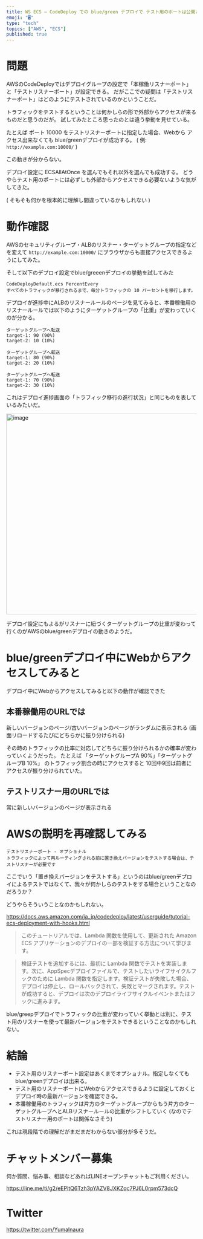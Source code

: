 ```yaml
---
title: WS ECS – CodeDeploy での blue/green デプロイで テスト用のポートは公開されていなくても良いのか？ Webから
emoji: "🖥"
type: "tech"
topics: ["AWS", "ECS"]
published: true
---
```


# 問題

AWSのCodeDeployではデプロイグループの設定で「本稼働リスナーポート」と「テストリスナーポート」が設定できる。
だがここでの疑問は「テストリスナーポート」はどのようにテストされているのかということだ。

トラフィックをテストするということは何かしらの形で外部からアクセスが来るものだと思うのだが。
試してみたところ思ったのとは違う挙動を見せている。

たとえば ポート 10000 をテストリスナーポートに指定した場合、Webから アクセス出来なくても blue/greenデプロイが成功する。
( 例: `http://example.com:10000/` )

この動きが分からない。

デプロイ設定に ECSAllAtOnce を選んでもそれ以外を選んでも成功する。
どうやらテスト用のポートには必ずしも外部からアクセスできる必要ないような気がしてきた。

( そもそも何かを根本的に理解し間違っているかもしれない )



<!--

すると ALBのリスナールール ( この例だと ` HTTPS:10000` )  で blue/greenデプロイのたびにリスナーに紐づくターゲットグループ(ターゲットグループへ転送)が変わるではないか。

どうやらちゃんと「付け替え」がおこなれているようだ

-->

# 動作確認

AWSのセキュリティグループ・ALBのリスナー・ターゲットグループの指定などを変えて `http://example.com:10000/` にブラウザからも直接アクセスできるようにしてみた。

そして以下のデプロイ設定でblue/greeenデプロイの挙動を試してみた

```
CodeDeployDefault.ecs PercentEvery
すべてのトラフィックが移行されるまで、毎分トラフィックの 10 パーセントを移行します。
```

デプロイが進捗中にALBのリスナールールのページを見てみると、本番稼働用のリスナールールでは以下のようにターゲットグループの「比重」が変わっていくのが分かる。

```
ターゲットグループへ転送
target-1: 90 (90%)
target-2: 10 (10%)
```

```
ターゲットグループへ転送
target-1: 80 (90%)
target-2: 20 (10%)
```


```
ターゲットグループへ転送
target-1: 70 (90%)
target-2: 30 (10%)
```

これはデプロイ進捗画面の「トラフィック移行の進行状況」と同じものを表しているみたいだ。

<img width="531" alt="image" src="https://github.com/YumaInaura/YumaInaura/assets/13635059/800c5e42-b0df-4dac-b203-5f3c09c24acc">

デプロイ設定にもよるがリスナーに紐づくターゲットグループの比重が変わって行くのがAWSのblue/greenデプロイの動きのようだ。

# blue/greenデプロイ中にWebからアクセスしてみると

デプロイ中にWebからアクセスしてみると以下の動作が確認できた

## 本番稼働用のURLでは

新しいバージョンのページ/古いバージョンのページがランダムに表示される
(画面リロードするたびにどちらかに振り分けられる)

その時のトラフィックの比率に対応してどちらに振り分けられるかの確率が変わっていくようだった。
たとえば 「ターゲットグループA 90%」「ターゲットグループB 10%」 のトラフィック割合の時にアクセスすると 10回中9回は前者にアクセスが振り分けられていた。

##  テストリスナー用のURLでは

常に新しいバージョンのページが表示される


# AWSの説明を再確認してみる


```
テストリスナーポート - オプショナル
トラフィックによって再ルーティングされる前に置き換えバージョンをテストする場合は、テストリスナーが必要です
```

ここでいう「置き換えバージョンをテストする」というのはblue/greenデプロイによるテストではなくて、我々が何かしらのテストをする場合ということなのだろうか？

どうやらそういうことなのかもしれない。

https://docs.aws.amazon.com/ja_jp/codedeploy/latest/userguide/tutorial-ecs-deployment-with-hooks.html

>このチュートリアルでは、Lambda 関数を使用して、更新された Amazon ECS アプリケーションのデプロイの一部を検証する方法について学びます。

>検証テストを追加するには、最初に Lambda 関数でテストを実装します。次に、AppSpecデプロイファイルで、テストしたいライフサイクルフックのために Lambda 関数を指定します。検証テストが失敗した場合、デプロイは停止し、ロールバックされて、失敗とマークされます。テストが成功すると、デプロイは次のデプロイライフサイクルイベントまたはフックに進みます。

blue/greepデプロイでトラフィックの比重が変わっていく挙動とは別に、テスト用のリスナーを使って最新バージョンをテストできるということなのかもしれない。


# 結論

- テスト用のリスナーポート設定はあくまでオプショナル。指定しなくてもblue/greenデプロイは出来る。
- テスト用のリスナーポートにWebからアクセスできるように設定しておくとデプロイ時の最新バージョンを確認できる。
- 本番稼働用のトラフィックは片方のターゲットグループからもう片方のターゲットグループへとALBリスナールールの比重がシフトしていく (なのでテストリスナー用のポートは関係なさそう)

これは現段階での理解だがまだまだわからない部分が多そうだ。


# チャットメンバー募集


何か質問、悩み事、相談などあればLINEオープンチャットもご利用ください。

https://line.me/ti/g2/eEPltQ6Tzh3pYAZV8JXKZqc7PJ6L0rpm573dcQ


# Twitter

https://twitter.com/YumaInaura

